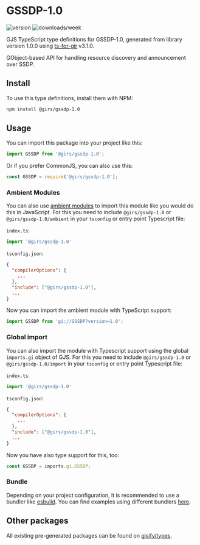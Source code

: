 
# GSSDP-1.0

![version](https://img.shields.io/npm/v/@girs/gssdp-1.0)
![downloads/week](https://img.shields.io/npm/dw/@girs/gssdp-1.0)


GJS TypeScript type definitions for GSSDP-1.0, generated from library version 1.0.0 using [ts-for-gir](https://github.com/gjsify/ts-for-gir) v3.1.0.

GObject-based API for handling resource discovery and announcement over SSDP.

## Install

To use this type definitions, install them with NPM:
```bash
npm install @girs/gssdp-1.0
```

## Usage

You can import this package into your project like this:
```ts
import GSSDP from '@girs/gssdp-1.0';
```

Or if you prefer CommonJS, you can also use this:
```ts
const GSSDP = require('@girs/gssdp-1.0');
```

### Ambient Modules

You can also use [ambient modules](https://github.com/gjsify/ts-for-gir/tree/main/packages/cli#ambient-modules) to import this module like you would do this in JavaScript.
For this you need to include `@girs/gssdp-1.0` or `@girs/gssdp-1.0/ambient` in your `tsconfig` or entry point Typescript file:

`index.ts`:
```ts
import '@girs/gssdp-1.0'
```

`tsconfig.json`:
```json
{
  "compilerOptions": {
    ...
  },
  "include": ["@girs/gssdp-1.0"],
  ...
}
```

Now you can import the ambient module with TypeScript support: 

```ts
import GSSDP from 'gi://GSSDP?version=1.0';
```

### Global import

You can also import the module with Typescript support using the global `imports.gi` object of GJS.
For this you need to include `@girs/gssdp-1.0` or `@girs/gssdp-1.0/import` in your `tsconfig` or entry point Typescript file:

`index.ts`:
```ts
import '@girs/gssdp-1.0'
```

`tsconfig.json`:
```json
{
  "compilerOptions": {
    ...
  },
  "include": ["@girs/gssdp-1.0"],
  ...
}
```

Now you have also type support for this, too:

```ts
const GSSDP = imports.gi.GSSDP;
```

### Bundle

Depending on your project configuration, it is recommended to use a bundler like [esbuild](https://esbuild.github.io/). You can find examples using different bundlers [here](https://github.com/gjsify/ts-for-gir/tree/main/examples).

## Other packages

All existing pre-generated packages can be found on [gjsify/types](https://github.com/gjsify/types).

